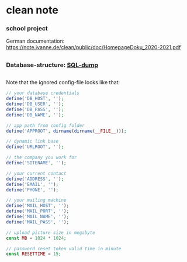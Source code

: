 # clean note
### school project
German documentation: https://note.ivanne.de/clean/public/doc/HomepageDoku_2020-2021.pdf
##
### Database-structure: [SQL-dump](https://github.com/ivannit/clean/blob/master/www/htdocs/w01b3833/note.ivanne.de/clean/noteDB.sql)
##

Note that the ignored config-file looks like that:


```php
// your database credentials
define('DB_HOST', '');
define('DB_USER', '');
define('DB_PASS', '');
define('DB_NAME', '');

// app path from config folder
define('APPROOT', dirname(dirname(__FILE__)));

// dynamic link base
define('URLROOT', '');

// the company you work for
define('SITENAME', '');

// your current contact
define('ADDRESS', '');
define('EMAIL', '');
define('PHONE', '');

// your mailing machine
define('MAIL_HOST', '');
define('MAIL_PORT', '');
define('MAIL_NAME', '');
define('MAIL_PASS', '');

// upload picture size in megabyte
const MB = 1024 * 1024;

// password reset token valid time in minute
const RESETTIME = 15;
```
